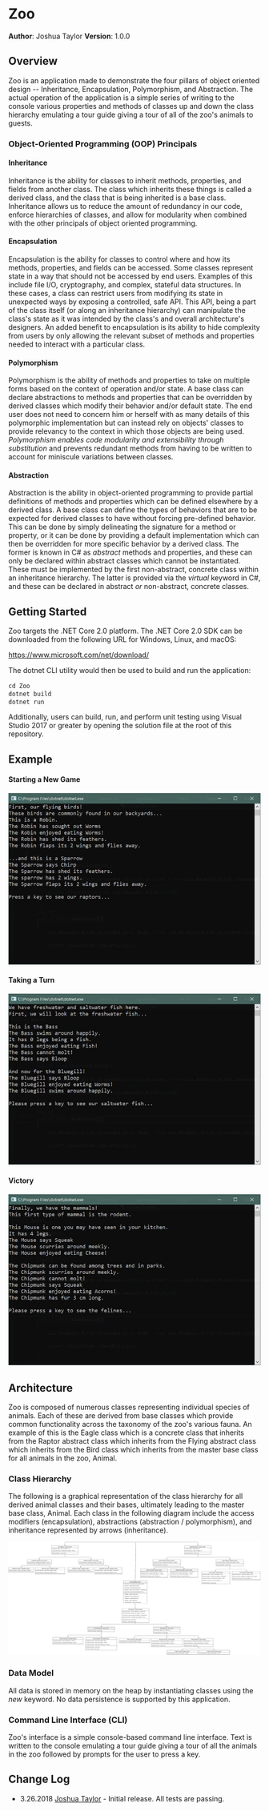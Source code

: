 # Zoo

**Author**: Joshua Taylor
**Version**: 1.0.0

## Overview

Zoo is an application made to demonstrate the four pillars of object
oriented design -- Inheritance, Encapsulation, Polymorphism, and
Abstraction. The actual operation of the application is a simple
series of writing to the console various properties and methods
of classes up and down the class hierarchy emulating a tour guide giving
a tour of all of the zoo's animals to guests.

### Object-Oriented Programming (OOP) Principals

#### Inheritance ####
Inheritance is the ability for classes to inherit methods, properties,
and fields from another class. The class which inherits these things is
called a derived class, and the class that is being inherited is a
base class. Inheritance allows us to reduce the amount of redundancy in
our code, enforce hierarchies of classes, and allow for modularity when
combined with the other principals of object oriented programming.

#### Encapsulation ####
Encapsulation is the ability for classes to control where and how its
methods, properties, and fields can be accessed. Some classes represent
state in a way that should not be accessed by end users. Examples of this
include file I/O, cryptography, and complex, stateful data structures.
In these cases, a class can restrict users from modifying its state in
unexpected ways by exposing a controlled, safe API. This API, being a
part of the class itself (or along an inheritance hierarchy) can manipulate
the class's state as it was intended by the class's and overall
architecture's designers. An added benefit to encapsulation is its ability
to hide complexity from users by only allowing the relevant subset of
methods and properties needed to interact with a particular class.

#### Polymorphism

Polymorphism is the ability of methods and properties to take on multiple
forms based on the context of operation and/or state. A base class can
declare abstractions to methods and properties that can be overridden by
derived classes which modify their behavior and/or default state. The end
user does not need to concern him or herself with as many details of this
polymorphic implementation but can instead rely on objects' classes to
provide relevancy to the context in which those objects are being used.
_Polymorphism enables code modularity and extensibility through
substitution_ and prevents redundant methods from having to be written to account for miniscule variations between classes.

#### Abstraction

Abstraction is the ability in object-oriented programming to provide
partial definitions of methods and properties which can be defined elsewhere
by a derived class. A base class can define the types of behaviors that are
to be expected for derived classes to have without forcing pre-defined
behavior. This can be done by simply delineating the signature for a method
or property, or it can be done by providing a default implementation which
can then be overridden for more specific behavior by a derived class. The
former is known in C# as _abstract_ methods and properties, and these can
only be declared within abstract classes which cannot be instantiated.
These must be implemented by the first non-abstract, concrete class within
an inheritance hierarchy. The latter is provided via the _virtual_ keyword in C#, and these can be declared in abstract *or* non-abstract, concrete
classes. 

## Getting Started

Zoo targets the .NET Core 2.0 platform. The .NET Core 2.0 SDK can
be downloaded from the following URL for Windows, Linux, and macOS:

https://www.microsoft.com/net/download/

The dotnet CLI utility would then be used to build and run the application:

    cd Zoo
    dotnet build
    dotnet run

Additionally, users can build, run, and perform unit testing using Visual
Studio 2017 or greater by opening the solution file at the root of this
repository.

## Example

#### Starting a New Game ####
![Birds Screenshot](/assets/birdsScreenshot.JPG)
#### Taking a Turn ####
![Fish Screenshot](/assets/fishScreenshot.JPG)
#### Victory ####
![Mammals Screenshot](/assets/mammalsScreenshot.JPG)

## Architecture

Zoo is composed of numerous classes representing individual species of
animals. Each of these are derived from base classes which provide common
functionality across the taxonomy of the zoo's various fauna. An example
of this is the Eagle class which is a concrete class that inherits from
the Raptor abstract class which inherits from the Flying abstract class
which inherits from the Bird class which inherits from the master base
class for all animals in the zoo, Animal.

### Class Hierarchy

The following is a graphical representation of the class hierarchy for all
derived animal classes and their bases, ultimately leading to the master
base class, Animal. Each class in the following diagram include the access
modifiers (encapsulation), abstractions (abstraction / polymorphism), and
inheritance represented by arrows (inheritance).

![Class Hierarchy Diagram](/assets/zooClasses.JPG)

### Data Model

All data is stored in memory on the heap by instantiating classes using the
*new* keyword. No data persistence is supported by this application.

### Command Line Interface (CLI)

Zoo's interface is a simple console-based command line interface. Text is
written to the console emulating a tour guide giving a tour of all the
animals in the zoo followed by prompts for the user to press a key.

## Change Log

* 3.26.2018 [Joshua Taylor](mailto:taylor.joshua88@gmail.com) - Initial
release. All tests are passing.